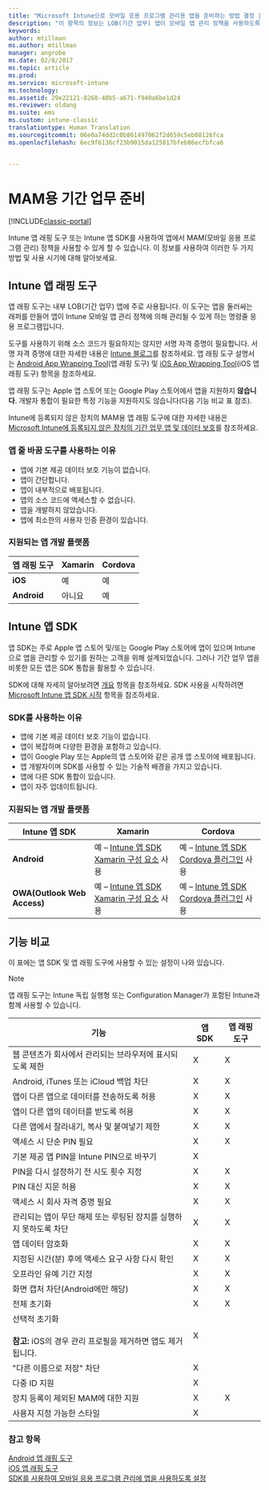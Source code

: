 ```yaml
---
title: "Microsoft Intune으로 모바일 응용 프로그램 관리용 앱을 준비하는 방법 결정 | Microsoft Docs"
description: "이 항목의 정보는 LOB(기간 업무) 앱이 모바일 앱 관리 정책을 사용하도록 하기 위해 앱 줄 바꿈 도구 및 앱 SDK를 사용해야 하는 경우를 결정하는 데 도움이 됩니다."
keywords: 
author: mtillman
ms.author: mtillman
manager: angrobe
ms.date: 02/8/2017
ms.topic: article
ms.prod: 
ms.service: microsoft-intune
ms.technology: 
ms.assetid: 29e22121-8268-48b5-a671-f940a6be1d24
ms.reviewer: oldang
ms.suite: ems
ms.custom: intune-classic
translationtype: Human Translation
ms.sourcegitcommit: 06e0a74dd2c0b861497062f2d659c5eb08126fca
ms.openlocfilehash: 6ec9f6136cf23b9015da125817bfeb86ecfbfca6


---
```


# <a name="prepare-line-of-business-apps-for-mam"></a>MAM용 기간 업무 준비

[!INCLUDE[classic-portal](../includes/classic-portal.md)]

Intune 앱 래핑 도구 또는 Intune 앱 SDK를 사용하여 앱에서 MAM(모바일 응용 프로그램 관리) 정책을 사용할 수 있게 할 수 있습니다. 이 정보를 사용하여 이러한 두 가지 방법 및 사용 시기에 대해 알아보세요.

## <a name="intune-app-wrapping-tool"></a>Intune 앱 래핑 도구
앱 래핑 도구는 내부 LOB(기간 업무) 앱에 주로 사용됩니다. 이 도구는 앱을 둘러싸는 래퍼를 만들어 앱이 Intune 모바일 앱 관리 정책에 의해 관리될 수 있게 하는 명령줄 응용 프로그램입니다.

도구를 사용하기 위해 소스 코드가 필요하지는 않지만 서명 자격 증명이 필요합니다.  서명 자격 증명에 대한 자세한 내용은 [Intune 블로그](https://blogs.technet.microsoft.com/enterprisemobility/2015/02/25/how-to-obtain-the-prerequisites-for-the-intune-app-wrapping-tool-for-ios/)를 참조하세요. 앱 래핑 도구 설명서는 [Android App Wrapping Tool](prepare-android-apps-for-mobile-application-management-with-the-microsoft-intune-app-wrapping-tool.md)(앱 래핑 도구) 및 [iOS App Wrapping Tool](prepare-ios-apps-for-mobile-application-management-with-the-microsoft-intune-app-wrapping-tool.md)(iOS 앱 래핑 도구) 항목을 참조하세요.

앱 래핑 도구는 Apple 앱 스토어 또는 Google Play 스토어에서 앱을 지원하지 **않습니다**. 개발자 통합이 필요한 특정 기능을 지원하지도 않습니다(다음 기능 비교 표 참조).


Intune에 등록되지 않은 장치의 MAM용 앱 래핑 도구에 대한 자세한 내용은 [Microsoft Intune에 등록되지 않은 장치의 기간 업무 앱 및 데이터 보호](protect-line-of-business-apps-and-data-on-devices-not-enrolled-in-microsoft-intune.md)를 참조하세요.

### <a name="reasons-to-use-the-app-wrapping-tool"></a>앱 줄 바꿈 도구를 사용하는 이유
* 앱에 기본 제공 데이터 보호 기능이 없습니다.
* 앱이 간단합니다.
* 앱이 내부적으로 배포됩니다.
* 앱의 소스 코드에 액세스할 수 없습니다.
* 앱을 개발하지 않았습니다.
* 앱에 최소한의 사용자 인증 환경이 있습니다.


### <a name="supported-app-development-platforms"></a>지원되는 앱 개발 플랫폼

|**앱 래핑 도구** | **Xamarin** |**Cordova** |
|------|----|----|
|**iOS** |예|예|
|**Android**| 아니요 |예|

## <a name="intune-app-sdk"></a>Intune 앱 SDK
앱 SDK는 주로 Apple 앱 스토어 및/또는 Google Play 스토어에 앱이 있으며 Intune으로 앱을 관리할 수 있기를 원하는 고객을 위해 설계되었습니다. 그러나 기간 업무 앱을 비롯한 모든 앱은 SDK 통합을 활용할 수 있습니다.

SDK에 대해 자세히 알아보려면 [개요](../develop/intune-app-sdk.md) 항목을 참조하세요. SDK 사용을 시작하려면 [Microsoft Intune 앱 SDK 시작](../develop/intune-app-sdk-get-started.md) 항목을 참조하세요.

### <a name="reasons-to-use-the-sdk"></a>SDK를 사용하는 이유
* 앱에 기본 제공 데이터 보호 기능이 없습니다.
* 앱이 복잡하며 다양한 환경을 포함하고 있습니다.
* 앱이 Google Play 또는 Apple의 앱 스토어와 같은 공개 앱 스토어에 배포됩니다.
* 앱 개발자이며 SDK를 사용할 수 있는 기술적 배경을 가지고 있습니다.
* 앱에 다른 SDK 통합이 있습니다.
* 앱이 자주 업데이트됩니다.

### <a name="supported-app-development-platforms"></a>지원되는 앱 개발 플랫폼

|**Intune 앱 SDK** |**Xamarin** |**Cordova**
|------|----|----|
|**Android**|예 – [Intune 앱 SDK Xamarin 구성 요소](../develop/intune-app-sdk-xamarin.md) 사용|예 – [Intune 앱 SDK Cordova 플러그인](../develop/intune-app-sdk-cordova.md) 사용|
|**OWA(Outlook Web Access)**| 예 – [Intune 앱 SDK Xamarin 구성 요소](../develop/intune-app-sdk-xamarin.md) 사용|예 – [Intune 앱 SDK Cordova 플러그인](../develop/intune-app-sdk-cordova.md) 사용|

## <a name="feature-comparison"></a>기능 비교
이 표에는 앱 SDK 및 앱 래핑 도구에 사용할 수 있는 설정이 나와 있습니다.

> [!NOTE]
> 앱 래핑 도구는 Intune 독립 실행형 또는 Configuration Manager가 포함된 Intune과 함께 사용할 수 있습니다.

|기능|앱 SDK|앱 래핑 도구|
|-----------|---------------------|-----------|
|웹 콘텐츠가 회사에서 관리되는 브라우저에 표시되도록 제한|X|X|
|Android, iTunes 또는 iCloud 백업 차단|X|X|
|앱이 다른 앱으로 데이터를 전송하도록 허용|X|X|
|앱이 다른 앱의 데이터를 받도록 허용|X|X|
|다른 앱에서 잘라내기, 복사 및 붙여넣기 제한|X|X|
|액세스 시 단순 PIN 필요|X|X|
|기본 제공 앱 PIN을 Intune PIN으로 바꾸기|X||
|PIN을 다시 설정하기 전 시도 횟수 지정|X|X|
|PIN 대신 지문 허용 |X|X|
|액세스 시 회사 자격 증명 필요|X|X|
|관리되는 앱이 무단 해제 또는 루팅된 장치를 실행하지 못하도록 차단|X|X|
|앱 데이터 암호화|X|X|
|지정된 시간(분) 후에 액세스 요구 사항 다시 확인|X|X|
|오프라인 유예 기간 지정|X|X|
|화면 캡처 차단(Android에만 해당)|X|X|
|전체 초기화|X|X|
|선택적 초기화 <br></br>**참고:** iOS의 경우 관리 프로필을 제거하면 앱도 제거됩니다.|X||
|"다른 이름으로 저장" 차단 |X||
|다중 ID 지원|X||
|장치 등록이 제외된 MAM에 대한 지원|X|X|
|사용자 지정 가능한 스타일 |X|||
### <a name="see-also"></a>참고 항목

[Android 앱 래핑 도구](prepare-android-apps-for-mobile-application-management-with-the-microsoft-intune-app-wrapping-tool.md)</br>
[iOS 앱 래핑 도구](prepare-ios-apps-for-mobile-application-management-with-the-microsoft-intune-app-wrapping-tool.md)</br>
[SDK를 사용하여 모바일 응용 프로그램 관리에 앱을 사용하도록 설정](use-the-sdk-to-enable-apps-for-mobile-application-management.md)



<!--HONumber=Feb17_HO2-->


